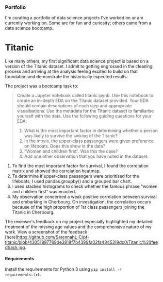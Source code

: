 ### Portfolio
I'm curating a portfolio of data science projects I've worked on or am currently working on. Some are for fun and curiosity; others came from a data science bootcamp.

# Titanic
Like many others, my first significant data science project is based on a version of the Titanic dataset. I admit to getting engrossed in the cleaning process and arriving at the analysis feeling excited to build on that foundation and demonstrate the historically expected results.

The project was a bootcamp task to:

> Create a Jupyter notebook called titanic.ipynb. Use this notebook to create an in-depth EDA on the Titanic dataset provided. Your EDA should contain descriptions of each step and appropriate visualisations. Use the metadata for the Titanic dataset to familiarise yourself with the data.
Use the following guiding questions for your EDA:
> 1. What is the most important factor in determining whether a person was likely to survive the sinking of the Titanic?
> 2. In the movie, the upper-class passengers were given preference on lifeboats. Does this show in the data?
> 3. “Women and children first”. Was this the case?
> 4. Add one other observation that you have noted in the dataset.

1. To find the most important factor for survival, I found the correlation matrix and showed the correlation heatmap.
2. To determine if upper-class passengers were prioritised for the lifeboats, I used pandas.groupby() and a grouped bar chart.
3. I used stacked histograms to check whether the famous phrase "women and children first" was enacted.
4. My observation concerned a weak positive correlation between survival and embarking in Cherbourg. On investigation, the correlation occurs because of the high proportion of 1st class passengers joining the Titanic in Cherbourg.

The reviewer's feedback on my project especially highlighted my detailed treatment of the missing age values and the comprehensive nature of my work. View a screenshot of the feedback [here]<https://github.com/SarennahL-C/pf-titanic/blob/43051997789de3818f7b4399fa02fa4345319dc0/Titanic%20feedback.jpg>.

#### Requirements
Install the requirements for Python 3 using `pip install -r requirements.txt`.
